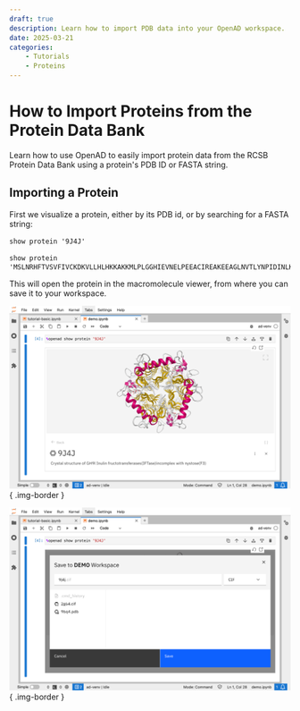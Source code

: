 ```yaml
---
draft: true
description: Learn how to import PDB data into your OpenAD workspace.
date: 2025-03-21
categories:
    - Tutorials
    - Proteins
---
```


# How to Import Proteins from the Protein Data Bank

Learn how to use OpenAD to easily import protein data from the RCSB Protein Data Bank using a protein's PDB ID or FASTA string.

<!-- more -->

<!-- INSERT:INSTALL_OPENAD.md -->

<!-- INSERT:CLI_VS_JUP.md -->

## Importing a Protein

First we visualize a protein, either by its PDB id, or by searching for a FASTA string:

```shell
show protein '9J4J'
```

```shell
show protein 'MSLNRHFTVSVFIVCKDKVLLHLHKKAKKMLPLGGHIEVNELPEEACIREAKEEAGLNVTLYNPIDINLKKSCDLSGEKLLINPIHTILGDVSPNHSHIDFVYYATTTSFETSPEIGESKILKWYSKEDLKNAHNIQENILVMATEALDLLEGHHHHHH'
```

This will open the protein in the macromolecule viewer, from where you can save it to your workspace.

![View protein](view-protein.png){ .img-border }

![View protein](save-protein.png){ .img-border }

<!-- INSERT:CONTINUE_LEARNING_PROTEINS.md -->